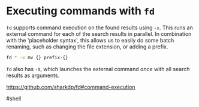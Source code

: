 # Executing commands with `fd`

`fd` supports command execution on the found results using `-x`. This runs an external command for each of the search results in parallel.
In combination with the 'placeholder syntax', this allows us to easily do some batch renaming, such as changing the file extension, or adding a prefix.

```bash
fd * -x mv {} prefix-{}
```

`fd` also has `-X`, which launches the external command _once_ with all search results as arguments.

https://github.com/sharkdp/fd#command-execution

#shell